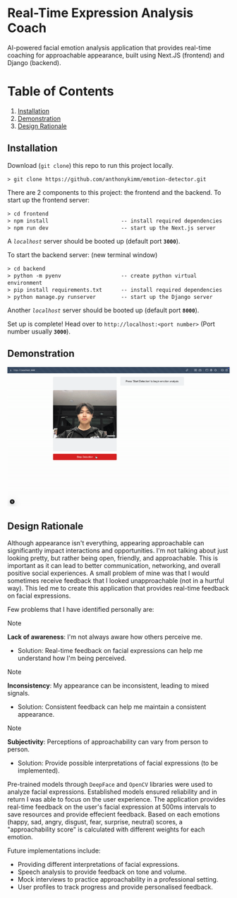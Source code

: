 # Real-Time Expression Analysis Coach
AI-powered facial emotion analysis application that provides real-time coaching for approachable appearance, built using Next.JS (frontend) and Django (backend).

# Table of Contents
1. [Installation](#installation)
2. [Demonstration](#demonstration)
3. [Design Rationale](#design-rationale)

## Installation
Download (`git clone`) this repo to run this project locally.
```
> git clone https://github.com/anthonykimm/emotion-detector.git
```

There are 2 components to this project: the frontend and the backend.
To start up the frontend server:
```
> cd frontend
> npm install                       -- install required dependencies
> npm run dev                       -- start up the Next.js server
```
A _`localhost`_ server should be booted up (default port **`3000`**).

To start the backend server:
(new terminal window)
```
> cd backend
> python -m pyenv                   -- create python virtual environment
> pip install requirements.txt      -- install required dependencies
> python manage.py runserver        -- start up the Django server
```
Another _`localhost`_ server should be booted up (default port **`8000`**).

Set up is complete! Head over to `http://localhost:<port number>` (Port number usually **`3000`**).

## Demonstration
![Expression analysis coach demonstration](./demo/demonstration.gif)

## Design Rationale
Although appearance isn't everything, appearing approachable can significantly impact interactions and opportunities. I'm not talking about
just looking pretty, but rather being open, friendly, and approachable. This is important as it can lead to better communication, networking, and
overall positive social experiences. A small problem of mine was that I would sometimes receive feedback
that I looked unapproachable (not in a hurtful way). This led me to create this application that provides real-time feedback on facial expressions.

Few problems that I have identified personally are:

> [!NOTE]
> **Lack of awareness**: I'm not always aware how others perceive me.
> - Solution: Real-time feedback on facial expressions can help me understand how I'm being perceived.

> [!NOTE]
> **Inconsistency**: My appearance can be inconsistent, leading to mixed signals.
> - Solution: Consistent feedback can help me maintain a consistent appearance.

> [!NOTE]
> **Subjectivity**: Perceptions of approachability can vary from person to person.
> - Solution: Provide possible interpretations of facial expressions (to be implemented).

Pre-trained models through `DeepFace` and `OpenCV` libraries were used to analyze facial expressions. Established models ensured reliability and in return I was able to focus
on the user experience. The application provides real-time feedback on the user's facial expression at 500ms intervals to save resources and provide effecient feedback.
Based on each emotions (happy, sad, angry, disgust, fear, surprise, neutral) scores, a "approachability score" is calculated with different weights for each emotion.

Future implementations include:
- Providing different interpretations of facial expressions.
- Speech analysis to provide feedback on tone and volume.
- Mock interviews to practice approachability in a professional setting.
- User profiles to track progress and provide personalised feedback.
